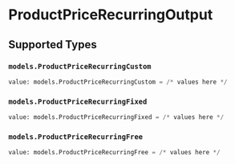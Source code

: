 # ProductPriceRecurringOutput


## Supported Types

### `models.ProductPriceRecurringCustom`

```python
value: models.ProductPriceRecurringCustom = /* values here */
```

### `models.ProductPriceRecurringFixed`

```python
value: models.ProductPriceRecurringFixed = /* values here */
```

### `models.ProductPriceRecurringFree`

```python
value: models.ProductPriceRecurringFree = /* values here */
```

